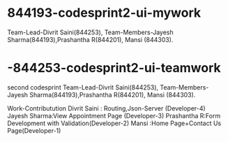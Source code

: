 # 844193-codesprint2-ui-mywork
Team-Lead-Divrit Saini(844253),
Team-Members-Jayesh Sharma(844193),Prashantha R(844201), Mansi (844303).



# -844253-codesprint2-ui-teamwork
second codesprint
Team-Lead-Divrit Saini(844253),
Team-Members-Jayesh Sharma(844193),Prashantha R(844201), Mansi (844303).

Work-Contributution
Divrit Saini : Routing,Json-Server (Developer-4)
Jayesh Sharma:View Appointment Page (Developer-3)
Prashantha R:Form Development with Validation(Developer-2)
Mansi :Home Page+Contact Us Page(Developer-1)
